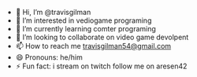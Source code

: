 - 👋 Hi, I’m @travisgilman
- 👀 I’m interested in vediogame programing
- 🌱 I’m currently learning comter programing
- 💞️ I’m looking to collaborate on video game devolpent
- 📫 How to reach me travisgilman54@gmail.com
- 😄 Pronouns: he/him
- ⚡ Fun fact: i stream on twitch follow me on aresen42

<!---
travisgilman/travisgilman is a ✨ special ✨ repository because its `README.md` (this file) appears on your GitHub profile.
You can click the Preview link to take a look at your changes.
--->
